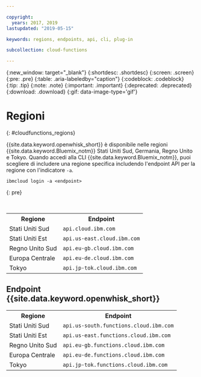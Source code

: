 ```yaml
---

copyright:
  years: 2017, 2019
lastupdated: "2019-05-15"

keywords: regions, endpoints, api, cli, plug-in

subcollection: cloud-functions

---
```


{:new_window: target="_blank"}
{:shortdesc: .shortdesc}
{:screen: .screen}
{:pre: .pre}
{:table: .aria-labeledby="caption"}
{:codeblock: .codeblock}
{:tip: .tip}
{:note: .note}
{:important: .important}
{:deprecated: .deprecated}
{:download: .download}
{:gif: data-image-type='gif'}

# Regioni
{: #cloudfunctions_regions}

{{site.data.keyword.openwhisk_short}} è disponibile nelle regioni {{site.data.keyword.Bluemix_notm}} Stati Uniti Sud, Germania, Regno Unito e Tokyo. Quando accedi alla CLI {{site.data.keyword.Bluemix_notm}}, puoi scegliere di includere una regione specifica includendo l'endpoint API per la regione con l'indicatore `-a`.

  ```
  ibmcloud login -a <endpoint>
  ```
  {: pre}

  <br />

  <table>
    <tr>
      <th>Regione</th>
      <th>Endpoint</th>
    </tr>
    <tr>
      <td>Stati Uniti Sud</td>
      <td><code>api.cloud.ibm.com</code></td>
    </tr>
    <tr>
      <td>Stati Uniti Est</td>
      <td><code>api.us-east.cloud.ibm.com</code></td>
    </tr>
    <tr>
      <td>Regno Unito Sud</td>
      <td><code>api.eu-gb.cloud.ibm.com</code></td>
    </tr>
    <tr>
      <td>Europa Centrale</td>
      <td><code>api.eu-de.cloud.ibm.com</code></td>
    </tr>
    <tr>
      <td>Tokyo</td>
      <td><code>api.jp-tok.cloud.ibm.com</code></td>
    </tr>
  </table>

## Endpoint {{site.data.keyword.openwhisk_short}}
  <table>
    <tr>
      <th>Regione</th>
      <th>Endpoint</th>
    </tr>
    <tr>
      <td>Stati Uniti Sud</td>
      <td><code>api.us-south.functions.cloud.ibm.com</code></td>
    </tr>
    <tr>
      <td>Stati Uniti Est</td>
      <td><code>api.us-east.functions.cloud.ibm.com</code></td>
    </tr>
    <tr>
      <td>Regno Unito Sud</td>
      <td><code>api.eu-gb.functions.cloud.ibm.com</code></td>
    </tr>
    <tr>
      <td>Europa Centrale</td>
      <td><code>api.eu-de.functions.cloud.ibm.com</code></td>
    </tr>
    <tr>
      <td>Tokyo</td>
      <td><code>api.jp-tok.functions.cloud.ibm.com</code></td>
    </tr>
  </table>
